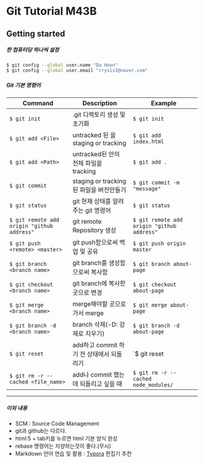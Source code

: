 # Git Tutorial M43B

## Getting started

##### 한 컴퓨터당 하나씩 설정
```Bash
$ git config --global user.name "Da Hoon"
$ git config --global user.email "crysis1@naver.com"

```

##### Git 기본 명령어
| Command                                    | Description                                 | Example                                    |
| ------------------------------------------ | ------------------------------------------- | ------------------------------------------ |
| `$ git init`                               | .git 디렉토리 생성 및 초기화                | `$ git init`                               |
| `$ git add <File>`                         | untracked 된 <File>을 staging or tracking   | `$ git add index.html`                     |
| `$ git add <Path>`                         | untracked된 <Path>안의 전체 파일을 tracking | `$ git add .`                              |
| `$ git commit`                             | staging or tracking된 파일을 버전만들기     | `$ git commit -m "message"`                |
| `$ git status`                             | git 현재 상태를 알려주는 git 명령어         | `$ git status`                             |
| `$ git remote add origin "github address"` | git remote Repository 생성                  | `$ git remote add origin "github address"` |
| `$ git push <remote> <master>`             | git push함으로써 백업 및 공유               | `$ git push origin master`                 |
| `$ git branch <branch name>`               | git branch를 생성함으로써 복사함            | `$ git branch about-page`                  |
| `$ git checkout <branch name>`             | git branch에 복사한 곳으로 변경             | `$ git checkout about-page`                |
| `$ git merge <branch name>`                | merge해야할 곳으로 가서 merge               | `$ git merge about-page`                   |
| `$ git branch -d <branch name>`            | branch 삭제(-D: 강제로 지우기)              | `$ git branch -d about-page`               |
| `$ git reset`                              | add하고 commit 하기 전 상태에서 되돌리기     | `$ git reset                               |
| `$ git rm -r --cached <file_name>`         | add나 commit 했는데 되돌리고 싶을 때         | `$ git rm -r --cached node_modules/`       |


<hr>

##### 이외 내용
* SCM : Source Code Management
* git과 github는 다르다.
* html:5 + tab키를 누르면 html 기본 양식 완성
* rebase 명령어는 지양하는것이 좋다.(무시)
* Markdown 언어 연습 및 활용 : <a href="https://typora.io/">Typora</a> 편집기 추천
